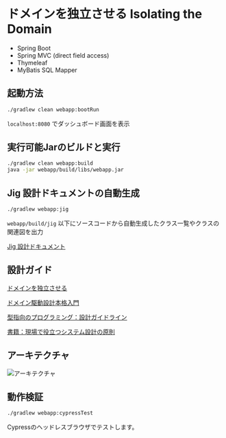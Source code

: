 # ドメインを独立させる Isolating the Domain
- Spring Boot
- Spring MVC (direct field access)
- Thymeleaf
- MyBatis SQL Mapper

## 起動方法

```sh
./gradlew clean webapp:bootRun
```

```localhost:8080``` でダッシュボード画面を表示

## 実行可能Jarのビルドと実行

```sh
./gradlew clean webapp:build
java -jar webapp/build/libs/webapp.jar
```

## Jig 設計ドキュメントの自動生成

```sh
./gradlew webapp:jig
```

```webapp/build/jig``` 以下にソースコードから自動生成したクラス一覧やクラスの関連図を出力

[Jig 設計ドキュメント](https://github.com/dddjava/Jig)

## 設計ガイド

[ドメインを独立させる](https://github.com/system-sekkei/isolating-the-domain/wiki)

[ドメイン駆動設計本格入門](https://www.slideshare.net/masuda220/ss-137608652)

[型指向のプログラミング：設計ガイドライン](https://github.com/masuda220/business-logic-patterns/wiki/%E8%A8%AD%E8%A8%88%E3%82%AC%E3%82%A4%E3%83%89%E3%83%A9%E3%82%A4%E3%83%B3)

[書籍：現場で役立つシステム設計の原則](https://gihyo.jp/book/2017/978-4-7741-9087-7)

## アーキテクチャ

![アーキテクチャ](architecture.png)

## 動作検証

```sh
./gradlew webapp:cypressTest
```

Cypressのヘッドレスブラウザでテストします。
